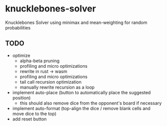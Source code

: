# knucklebones-solver
Knucklebones Solver using minimax and mean-weighting for random probabilities

## TODO
- optimize
  - alpha-beta pruning
  - profiling and micro optimizations
  - rewrite in rust -> wasm
  - profiling and micro optimizations
  - tail call recursion optimization
  - manually rewrite recursion as a loop
- implement auto-place (button to automatically place the suggested position)
  - this should also remove dice from the opponent's board if necessary
- implement auto-format (top-align the dice / remove blank cells and move dice to the top)
- add reset button
